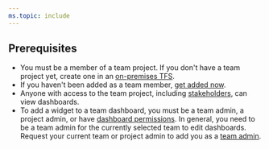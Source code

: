 ```yaml
---
ms.topic: include
---
```


<a id="permissions">  </a>
## Prerequisites  

* You must be a member of a team project. If you don't have a team project yet, create one in an [on-premises TFS](/vsts/accounts/create-team-project). 
* If you haven't been added as a team member, [get added now](/vsts/security/add-users-team-project).
* Anyone with access to the team project, including [stakeholders](/vsts/security/security/get-started-stakeholder), can view dashboards.
* To add a widget to a team dashboard, you must be a team admin, a project admin, or have  [dashboard permissions](/vsts/report/dashboards/dashboard-permissions). In general, you need to be a team admin for the currently selected team to edit dashboards. Request your current team or project admin to add you as a [team admin](/vsts/work/scale/add-team-administrator).  
